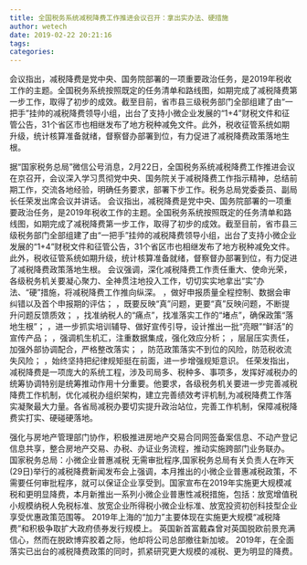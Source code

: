 ```yaml
---
title: 全国税务系统减税降费工作推进会议召开：拿出实办法、硬措施
author: wetech
date: 2019-02-22 20:21:16
tags: 
categories: 
---
```

会议指出，减税降费是党中央、国务院部署的一项重要政治任务，是2019年税收工作的主题。全国税务系统按照既定的任务清单和路线图，如期完成了减税降费第一步工作，取得了初步的成效。截至目前，省市县三级税务部门全部组建了由“一把手”挂帅的减税降费领导小组，出台了支持小微企业发展的“1+4”财税文件和征管公告，31个省区市也相继发布了地方税种减免文件。此外，税收征管系统如期升级，统计核算准备就绪，督察督办部署到位，有力促进了减税降费政策落地生根。
<!-- more -->
据“国家税务总局”微信公号消息，2月22日，全国税务系统减税降费工作推进会议在京召开，会议深入学习贯彻党中央、国务院关于减税降费工作指示精神，总结前期工作，交流各地经验，明确任务要求，部署下步工作。税务总局党委委员、副局长任荣发出席会议并讲话。
会议指出，减税降费是党中央、国务院部署的一项重要政治任务，是2019年税收工作的主题。全国税务系统按照既定的任务清单和路线图，如期完成了减税降费第一步工作，取得了初步的成效。截至目前，省市县三级税务部门全部组建了由“一把手”挂帅的减税降费领导小组，出台了支持小微企业发展的“1+4”财税文件和征管公告，31个省区市也相继发布了地方税种减免文件。此外，税收征管系统如期升级，统计核算准备就绪，督察督办部署到位，有力促进了减税降费政策落地生根。
会议强调，深化减税降费工作责任重大、使命光荣，各级税务机关要凝心聚力、全神贯注地投入工作，切切实实地拿出“实”办法、“硬”措施，将减税降费工作推向纵深。
，做好申报质量全程控制、数据会审纠错以及首个申报期的评估；
，既要反映“真”问题，更要“真”反映问题，不断提升问题反馈质效；
，找准纳税人的“痛点”，找准落实工作的“堵点”，确保政策“落地生根”；
，进一步抓实培训辅导、做好宣传引导，设计推出一批“亮眼”“鲜活”的宣传产品；
，强调机生机汇，注重数据集成，强化效应分析；
，层层压实责任，加强外部协调配合，严格整改落实；
，防范政策落实不到位的风险，防范税收流失风险；
，始终坚持把纪律规矩挺在前面，进一步增强规矩意识。
任荣发指出，减税降费是一项庞大的系统工程，涉及司局多、税种多、事项多，发挥好减税办的统筹协调特别是统筹推动作用十分重要。他要求，各级税务机关要进一步完善减税降费工作机制，优化减税办组织架构，建立完善绩效考评机制,为减税降费工作落实凝聚最大力量。各省局减税办要切实提升政治站位，完善工作机制，保障减税降费实打实、硬碰硬落地。
 
 
强化与房地产管理部门协作，积极推进房地产交易合同网签备案信息、不动产登记信息共享，整合房地产交易、办税、办证业务流程，推动实施跨部门业务联办。
国家税务总局：小微企业普惠减税 无需审批程序,国家税务总局有关负责人在昨天(29日)举行的减税降费新闻发布会上强调，本月推出的小微企业普惠减税政策，不需要任何审批程序，就可以保证企业享受到。国家宣布在2019年实施更大规模减税和更明显降费，本月新推出一系列小微企业普惠性减税措施，包括：放宽增值税小规模纳税人免税标准、放宽企业所得税小微企业标准、放宽投资初创科技型企业享受优惠政策范围等。
2019年上海的“加力”主要体现在实施更大规模“减税降费”和积极争取扩大政府债券发行规模上。
英国新首富戴森曾对英国脱欧前景充满信心，然而在脱欧博弈胶着之际，他却将公司总部撤往新加坡。
2019年，在全面落实已出台的减税降费政策的同时，抓紧研究更大规模的减税、更为明显的降费。
